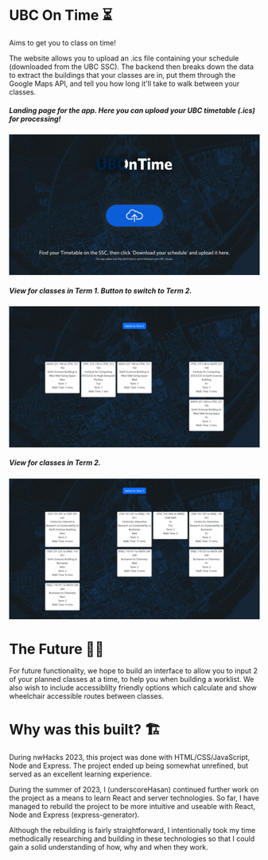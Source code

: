 # UBC On Time ⏳

Aims to get you to class on time!

The website allows you to upload an .ics file containing your schedule (downloaded from the UBC SSC). The backend then breaks down the data to extract the buildings that your classes are in, put them through the Google Maps API, and tell you how long it'll take to walk between your classes.

##### Landing page for the app. Here you can upload your UBC timetable (.ics) for processing!
<img src="/src/assets/images/Landing Page.png" width="600"/>

##### View for classes in Term 1. Button to switch to Term 2.
<img src="/src/assets/images/Term 1.png" width="600">

##### View for classes in Term 2.
<img src="/src/assets/images/Term 2.png" width="600">

# The Future 🔭🚢
For future functionality, we hope to build an interface to allow you to input 2 of your planned classes at a time, to help you when building a worklist. We also wish to include accessiblilty friendly options which calculate and show wheelchair accessible routes between classes.

# Why was this built? 🏗️
During nwHacks 2023, this project was done with HTML/CSS/JavaScript, Node and Express. The project ended up being somewhat unrefined, but served as an excellent learning experience.

During the summer of 2023, I (underscoreHasan) continued further work on the project as a means to learn React and server technologies. So far, I have managed to rebuild the project to be more intuitive and useable with React, Node and Express (express-generator).

Although the rebuilding is fairly straightforward, I intentionally took my time methodically researching and building in these technologies so that I could gain a solid understanding of how, why and when they work.
